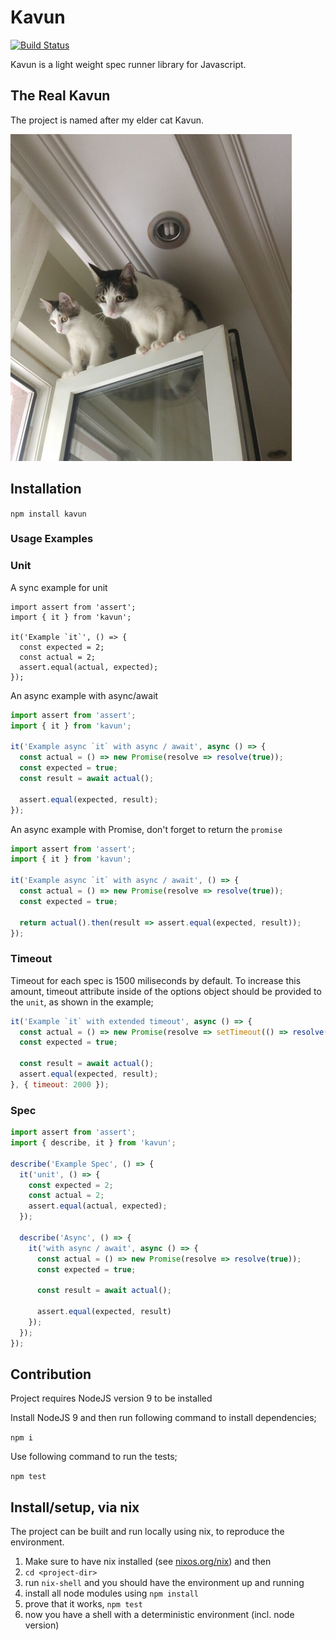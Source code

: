 # Kavun

[![Build Status](https://travis-ci.org/SengitU/kavun.svg?branch=master)](https://travis-ci.org/SengitU/kavun)

Kavun is a light weight spec runner library for Javascript.

## The Real Kavun

The project is named after my elder cat Kavun.

![](kavun_tiny.png)

## Installation

`npm install kavun`

### Usage Examples

### Unit

A sync example for unit

```jskavun.jpg
import assert from 'assert';
import { it } from 'kavun';

it('Example `it`', () => {
  const expected = 2;
  const actual = 2;
  assert.equal(actual, expected);
});
```

An async example with async/await

```js
import assert from 'assert';
import { it } from 'kavun';

it('Example async `it` with async / await', async () => {
  const actual = () => new Promise(resolve => resolve(true));
  const expected = true;
  const result = await actual();
  
  assert.equal(expected, result);
});
```

An async example with Promise, don't forget to return the `promise`

```js
import assert from 'assert';
import { it } from 'kavun';

it('Example async `it` with async / await', () => {
  const actual = () => new Promise(resolve => resolve(true));
  const expected = true;
  
  return actual().then(result => assert.equal(expected, result));
});
```

### Timeout

Timeout for each spec is 1500 miliseconds by default. To increase this amount, timeout attribute inside of the options object should be provided to the `unit`, as shown in the example;

```js
it('Example `it` with extended timeout', async () => {
  const actual = () => new Promise(resolve => setTimeout(() => resolve(true), 1700));
  const expected = true;

  const result = await actual();
  assert.equal(expected, result);
}, { timeout: 2000 });
```

### Spec

```js
import assert from 'assert';
import { describe, it } from 'kavun';

describe('Example Spec', () => {
  it('unit', () => {
    const expected = 2;
    const actual = 2;
    assert.equal(actual, expected);
  });

  describe('Async', () => {
    it('with async / await', async () => {
      const actual = () => new Promise(resolve => resolve(true));
      const expected = true;

      const result = await actual();

      assert.equal(expected, result)
    });
  });
});

```

## Contribution

Project requires NodeJS version 9 to be installed

Install NodeJS 9 and then run following command to install dependencies;

`npm i`

Use following command to run the tests;

`npm test`

## Install/setup, via nix

The project can be built and run locally using nix, to reproduce the environment.
1) Make sure to have nix installed (see [nixos.org/nix][nix]) and then
1) `cd <project-dir>`
1) run `nix-shell` and you should have the environment up and running
1) install all node modules using `npm install`
1) prove that it works, `npm test`
1) now you have a shell with a deterministic environment (incl. node version)

[nix]: http://nixos.org/nix/
